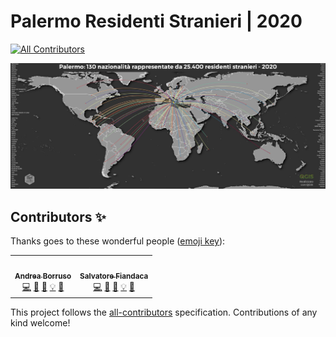 # Palermo Residenti Stranieri | 2020
<!-- ALL-CONTRIBUTORS-BADGE:START - Do not remove or modify this section -->
[![All Contributors](https://img.shields.io/badge/all_contributors-2-orange.svg?style=flat-square)](#contributors-)
<!-- ALL-CONTRIBUTORS-BADGE:END -->

[![](docs/img/world_clip.jpg)](docs/img/world.jpg "Distribuzione geografica per tipologie di Aree - Scarica il file ad alta risoluzione | Realizzato con QGIS")

## Contributors ✨

Thanks goes to these wonderful people ([emoji key](https://allcontributors.org/docs/en/emoji-key)):

<!-- ALL-CONTRIBUTORS-LIST:START - Do not remove or modify this section -->
<!-- prettier-ignore-start -->
<!-- markdownlint-disable -->
<table>
  <tr>
    <td align="center"><a href="https://medium.com/@aborruso"><img src="https://avatars.githubusercontent.com/u/30607?v=4?s=100" width="100px;" alt=""/><br /><sub><b>Andrea Borruso</b></sub></a><br /><a href="https://github.com/opendatasicilia/palermomeltingpot/commits?author=aborruso" title="Code">💻</a> <a href="https://github.com/opendatasicilia/palermomeltingpot/commits?author=aborruso" title="Documentation">📖</a> <a href="#data-aborruso" title="Data">🔣</a> <a href="#example-aborruso" title="Examples">💡</a> <a href="#ideas-aborruso" title="Ideas, Planning, & Feedback">🤔</a></td>
    <td align="center"><a href="http://pigrecoinfinito.com"><img src="https://avatars.githubusercontent.com/u/7631137?v=4?s=100" width="100px;" alt=""/><br /><sub><b>Salvatore Fiandaca</b></sub></a><br /><a href="https://github.com/opendatasicilia/palermomeltingpot/commits?author=pigreco" title="Code">💻</a> <a href="https://github.com/opendatasicilia/palermomeltingpot/commits?author=pigreco" title="Documentation">📖</a> <a href="#data-pigreco" title="Data">🔣</a> <a href="#example-pigreco" title="Examples">💡</a> <a href="#ideas-pigreco" title="Ideas, Planning, & Feedback">🤔</a></td>
  </tr>
</table>

<!-- markdownlint-restore -->
<!-- prettier-ignore-end -->

<!-- ALL-CONTRIBUTORS-LIST:END -->

This project follows the [all-contributors](https://github.com/all-contributors/all-contributors) specification. Contributions of any kind welcome!